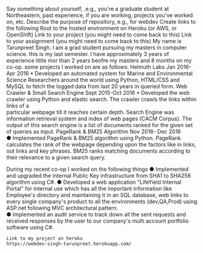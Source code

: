 Say something about yourself, .e.g., you're a graduate student at Northeastern, past experience, if you are working, projects you've worked on, etc.
Describe the purpose of repository, e.g., for webdev
Create links to the following
Root to the hosted environment on Heroku (or AWS, or OpenShift)
Link to your project (you might need to come back to this)
Link to your assignment (you might need to come back to this)
My name is Tarunpreet Singh. I am a grad student pursuing my masters in computer science. this is my last semester. I have approximately 3 years of experience 
little mor than 2 years beofre my masters and 8 months on my co-op. 
some projects I worked on are as follows:
Helmuth Labs                                                                                                                                                                           Jan 2016- Apr 2016
•	Developed an automated system for Marine and Environmental Science Researchers around the world
 using Python, HTML/CSS and MySQL to fetch the logged data from last 20 years in queried form.
Web Crawler & Small Search Engine                                                                                                                                   Sept 2015-Oct 2016
•	Developed the web crawler using Python and elastic search. The crawler crawls the links within links of a  
particular webpage till it reaches certain depth. Search Engine was information retrieval system and index of web 
pages (CACM Corpus). The output of this search engine is a list of documents ranked for the given set of queries as input.
PageRank & BM25 Algorithm                                                                                                                                                Nov 2016- Dec 2016                                                                                                                     
●	Implemented PageRank & BM25 algorithm using Python. PageRank calculates the rank of the webpage depending 
  upon the factors like in links, out links and key phrases. BM25 ranks matching documents according to their relevance
  to a given search query.
  
  During my recent co-op I worked on the following things
  ● Implemented and upgraded the internal Public Key infrastructure from SHA1 to SHA256 algorithm using C#.
  ● Developed a web application "LifeYield Internal Portal" for internal use which has all the important information like Employee's 
    directory and maintaining it in an SQL database, web links to every single company's product to all the environments 
    (dev,QA,Prod) using  ASP.net following MVC architectural pattern.           
  ● Implemented an audit service to track down all the sent requests and received responses by the user to our company's multi 
    account portfolio software using C#.
    
    Link to my project on heroku
    https://webdev-singh-tarunpreet.herokuapp.com/
    
    


